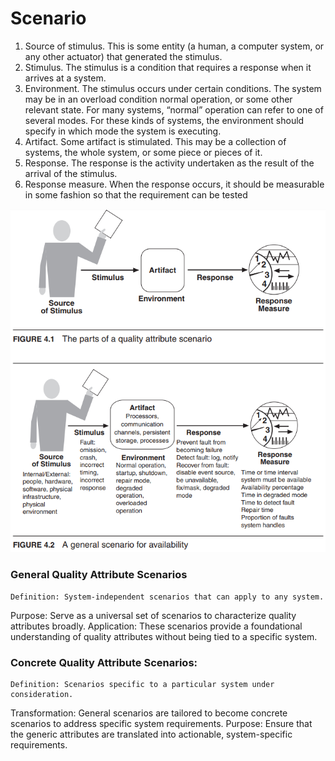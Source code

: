 # Scenario
1. Source of stimulus. This is some entity (a human, a computer system, or any other actuator) that generated the stimulus.
2. Stimulus. The stimulus is a condition that requires a response when it arrives at a system.
3. Environment. The stimulus occurs under certain conditions. The system may be in an overload condition normal operation, or some other relevant state. For many systems, “normal” operation can refer to one of several modes. For these kinds of systems, the environment should specify in which mode the system is executing.
4. Artifact. Some artifact is stimulated. This may be a collection of systems, the whole system, or some piece or pieces of it.
5. Response. The response is the activity undertaken as the result of the arrival of the stimulus. 
6. Response measure. When the response occurs, it should be measurable in some fashion so that the requirement can be tested

![alt text](Six-Part-Scenario.png)

### General Quality Attribute Scenarios
    Definition: System-independent scenarios that can apply to any system.

Purpose: Serve as a universal set of scenarios to characterize quality attributes broadly.
Application: These scenarios provide a foundational understanding of quality attributes without being tied to a specific system.

### Concrete Quality Attribute Scenarios:
    Definition: Scenarios specific to a particular system under consideration.

Transformation: General scenarios are tailored to become concrete scenarios to address specific system requirements.
Purpose: Ensure that the generic attributes are translated into actionable, system-specific requirements.

